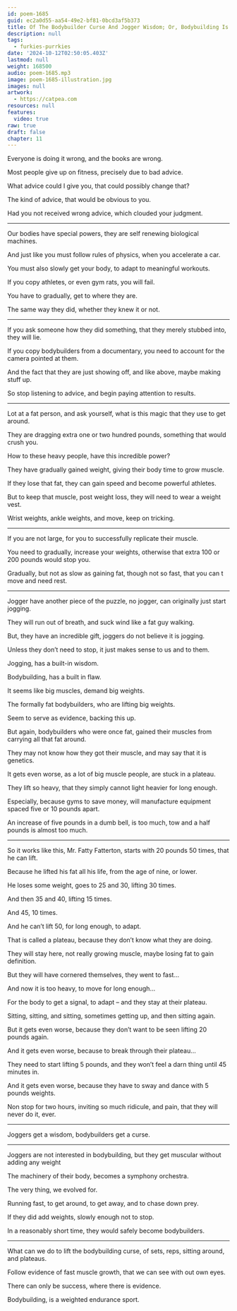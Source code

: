 ```yaml
---
id: poem-1685
guid: ec2a0d55-aa54-49e2-bf81-0bcd3af5b373
title: Of The Bodybuilder Curse And Jogger Wisdom; Or, Bodybuilding Is A Weighted Endurance Sport
description: null
tags:
  - furkies-purrkies
date: '2024-10-12T02:50:05.403Z'
lastmod: null
weight: 168500
audio: poem-1685.mp3
image: poem-1685-illustration.jpg
images: null
artwork:
  - https://catpea.com
resources: null
features:
  video: true
raw: true
draft: false
chapter: 11
---
```


Everyone is doing it wrong,
and the books are wrong.

Most people give up on fitness,
precisely due to bad advice.

What advice could I give you,
that could possibly change that?

The kind of advice,
that would be obvious to you.

Had you not received wrong advice,
which clouded your judgment.

---

Our bodies have special powers,
they are self renewing biological machines.

And just like you must follow rules of physics,
when you accelerate a car.

You must also slowly get your body,
to adapt to meaningful workouts.

If you copy athletes, or even gym rats,
you will fail.

You have to gradually,
get to where they are.

The same way they did,
whether they knew it or not.

---

If you ask someone how they did something,
that they merely stubbed into, they will lie.

If you copy bodybuilders from a documentary,
you need to account for the camera pointed at them.

And the fact that they are just showing off,
and like above, maybe making stuff up.

So stop listening to advice,
and begin paying attention to results.

---

Lot at a fat person, and ask yourself,
what is this magic that they use to get around.

They are dragging extra one or two hundred pounds,
something that would crush you.

How to these heavy people,
have this incredible power?

They have gradually gained weight,
giving their body time to grow muscle.

If they lose that fat,
they can gain speed and become powerful athletes.

But to keep that muscle, post weight loss,
they will need to wear a weight vest.

Wrist weights, ankle weights,
and move, keep on tricking.

---

If you are not large,
for you to successfully replicate their muscle.

You need to gradually, increase your weights,
otherwise that extra 100 or 200 pounds would stop you.

Gradually, but not as slow as gaining fat,
though not so fast, that you can t move and need rest.

---

Jogger have another piece of the puzzle,
no jogger, can originally just start jogging.

They will run out of breath,
and suck wind like a fat guy walking.

But, they have an incredible gift,
joggers do not believe it is jogging.

Unless they don’t need to stop,
it just makes sense to us and to them.

Jogging,
has a built-in wisdom.

Bodybuilding,
has a built in flaw.

It seems like big muscles,
demand big weights.

The formally fat bodybuilders,
who are lifting big weights.

Seem to serve as evidence,
backing this up.

But again, bodybuilders who were once fat,
gained their muscles from carrying all that fat around.

They may not know how they got their muscle,
and may say that it is genetics.

It gets even worse, as a lot of big muscle people,
are stuck in a plateau.

They lift so heavy,
that they simply cannot light heavier for long enough.

Especially, because gyms to save money,
will manufacture equipment spaced five or 10 pounds apart.

An increase of five pounds in a dumb bell,
is too much, tow and a half pounds is almost too much.

---

So it works like this, Mr. Fatty Fatterton,
starts with 20 pounds 50 times, that he can lift.

Because he lifted his fat all his life,
from the age of nine, or lower.

He loses some weight, goes to 25 and 30,
lifting 30 times.

And then 35 and 40,
lifting 15 times.

And 45,
10 times.

And he can’t lift 50,
for long enough, to adapt.

That is called a plateau,
because they don’t know what they are doing.

They will stay here,
not really growing muscle, maybe losing fat to gain definition.

But they will have cornered themselves,
they went to fast…

And now it is too heavy,
to move for long enough…

For the body to get a signal,
to adapt – and they stay at their plateau.

Sitting, sitting, and sitting,
sometimes getting up, and then sitting again.

But it gets even worse,
because they don’t want to be seen lifting 20 pounds again.

And it gets even worse,
because to break through their plateau…

They need to start lifting 5 pounds,
and they won’t feel a darn thing until 45 minutes in.

And it gets even worse,
because they have to sway and dance with 5 pounds weights.

Non stop for two hours,
inviting so much ridicule, and pain, that they will never do it, ever.

---

Joggers get a wisdom,
bodybuilders get a curse.

---

Joggers are not interested in bodybuilding,
but they get muscular without adding any weight

The machinery of their body,
becomes a symphony orchestra.

The very thing,
we evolved for.

Running fast,
to get around, to get away, and to chase down prey.

If they did add weights,
slowly enough not to stop.

In a reasonably short time,
they would safely become bodybuilders.

---

What can we do to lift the bodybuilding curse,
of sets, reps, sitting around, and plateaus.

Follow evidence of fast muscle growth,
that we can see with out own eyes.

There can only be success,
where there is evidence.

Bodybuilding,
is a weighted endurance sport.
